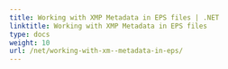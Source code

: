 ```yaml
---
title: Working with XMP Metadata in EPS files | .NET
linktitle: Working with XMP Metadata in EPS files
type: docs
weight: 10
url: /net/working-with-xm--metadata-in-eps/
---
```


